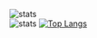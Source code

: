 ![stats](https://github-readme-stats.vercel.app/api?username=kuoann&theme=vue-dark&hide_border=true&include_all_commits=true&count_private=true)  
![stats](https://github-readme-streak-stats.herokuapp.com/?user=kuoann&theme=vue-dark&hide_border=true)
[![Top Langs](https://github-readme-stats.vercel.app/api/top-langs/?username=kuoann&layout=compact&theme=gruvbox)](https://github.com/kuoann/github-readme-stats)
